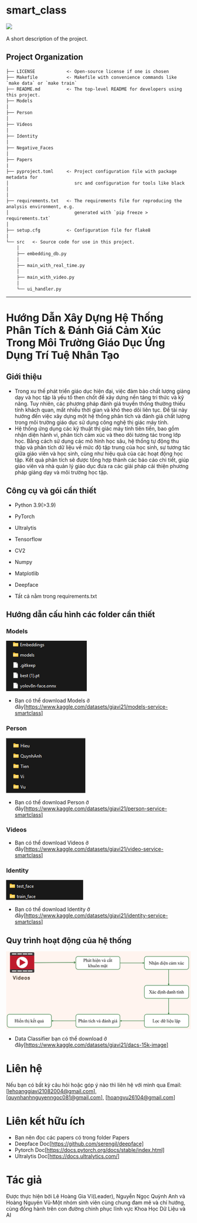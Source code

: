 # smart_class

<a target="_blank" href="https://cookiecutter-data-science.drivendata.org/">
    <img src="https://img.shields.io/badge/CCDS-Project%20template-328F97?logo=cookiecutter" />
</a>

A short description of the project.

## Project Organization

```
├── LICENSE            <- Open-source license if one is chosen
├── Makefile           <- Makefile with convenience commands like `make data` or `make train`
├── README.md          <- The top-level README for developers using this project.
├── Models
│
├── Person              
│      
├── Videos   
│
├── Identity  
│ 
├── Negative_Faces                  
│
├── Papers  
|
├── pyproject.toml     <- Project configuration file with package metadata for 
│                         src and configuration for tools like black
│
│
├── requirements.txt   <- The requirements file for reproducing the analysis environment, e.g.
│                         generated with `pip freeze > requirements.txt`
│
├── setup.cfg          <- Configuration file for flake8
│
└── src   <- Source code for use in this project.
    │
    ├── embedding_db.py            
    │
    ├── main_with_real_time.py               
    │
    ├── main_with_video.py              
    │
    └── ui_handler.py               
```

--------
# Hướng Dẫn Xây Dựng Hệ Thống Phân Tích & Đánh Giá Cảm Xúc Trong Môi Trường Giáo Dục Ứng Dụng Trí Tuệ Nhân Tạo

## Giới thiệu
- Trong xu thế phát triển giáo dục hiện đại, việc đảm bảo chất lượng giảng dạy và học tập là yếu tố then chốt để xây dựng nền tảng tri thức và kỹ năng. Tuy nhiên, các phương pháp đánh giá truyền thống thường thiếu tính khách quan, mất nhiều thời gian và khó theo dõi liên tục. Đề tài này hướng đến việc xây dựng một hệ thống phân tích và đánh giá chất lượng trong môi trường giáo dục sử dụng công nghệ thị giác máy tính.
- Hệ thống ứng dụng các kỹ thuật thị giác máy tính tiên tiến, bao gồm nhận diện hành vi, phân tích cảm xúc và theo dõi tương tác trong lớp học. Bằng cách sử dụng các mô hình học sâu, hệ thống tự động thu thập và phân tích dữ liệu về mức độ tập trung của học sinh, sự tương tác giữa giáo viên và học sinh, cũng như hiệu quả của các hoạt động học tập. Kết quả phân tích sẽ được tổng hợp thành các báo cáo chi tiết, giúp giáo viên và nhà quản lý giáo dục đưa ra các giải pháp cải thiện phương pháp giảng dạy và môi trường học tập.

## Công cụ và gói cần thiết
- Python 3.9(>3.9)
- PyTorch 
- Ultralytis
- Tensorflow
- CV2
- Numpy
- Matplotlib
- Deepface

- Tất cả nằm trong requirements.txt
## Hướng dẫn cấu hình các folder cần thiết
### Models
![Models](models.jpg)
- Bạn có thể download Models ở đây[https://www.kaggle.com/datasets/giavi21/models-service-smartclass]
### Person
![Person](person.png)
- Bạn có thể download Person ở đây[https://www.kaggle.com/datasets/giavi21/person-service-smartclass]
### Videos
- Bạn có thể download Videos ở đây[https://www.kaggle.com/datasets/giavi21/video-service-smartclass]
### Identity
![Identity](identity.png)
- Bạn có thể download Identity ở đây[https://www.kaggle.com/datasets/giavi21/identity-service-smartclass]

## Quy trình hoạt động của hệ thống 
![Mô tả quy trình](system_process.png)
- Data Classifier bạn có thể download ở đây[https://www.kaggle.com/datasets/giavi21/dacs-15k-image]

# Liên hệ
Nếu bạn có bất kỳ câu hỏi hoặc góp ý nào thì liên hệ với mình qua Email:[lehoanggiavi21082004@gmail.com], [quynhanhnguyenngoc081@gmail.com], [hoangvu26104@gmail.com]

# Liên kết hữu ích
- Bạn nên đọc các papers có trong folder Papers
- Deepface Doc[https://github.com/serengil/deepface]
- Pytorch Doc[https://docs.pytorch.org/docs/stable/index.html]
- Ultralytis Doc[https://docs.ultralytics.com/]

# Tác giả 
Được thực hiện bởi Lê Hoàng Gia Vĩ(Leader), Nguyễn Ngọc Quỳnh Anh và Hoàng Nguyên Vũ-Một nhóm sinh viên cùng chung đam mê và chí hướng, cùng đồng hành trên con đường chinh phục lĩnh vực Khoa Học Dữ Liệu và AI
